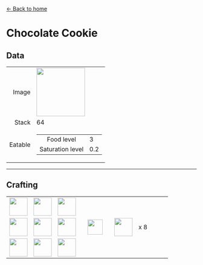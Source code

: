 [← Back to home](../)
# Chocolate Cookie

## Data
<table>
    <tr><td align="end">Image</td><td><img src="https://i.imgur.com/kKV6nDy.png" width="128"/></td></tr>
    <tr><td align="end">Stack</td><td>64</td></tr>
    <tr>
        <td align="end">Eatable</td>
        <td>
            <table>
                <tr><td align="center">Food level</td><td align="start">3</td></tr>
                <tr><td align="center">Saturation level</td><td align="start">0.2</td></tr>
            </table>
        </td>
    </tr>
</table>

---

## Crafting
<table>
    <tr><td><img src="https://i.imgur.com/SlRO2xn.png" width="48"/></td><td><img src="https://i.imgur.com/SlRO2xn.png" width="48"/></td><td><img src="https://i.imgur.com/SlRO2xn.png" width="48"/></td><td colspan="3"></td></tr>
    <tr><td><img src="https://i.imgur.com/SlRO2xn.png" width="48"/></td><td><img src="https://i.imgur.com/j8F7WrL.png" width="48"/></td><td><img src="https://i.imgur.com/SlRO2xn.png" width="48"/></td><td width="70" align="center"><img src="https://i.imgur.com/VE0KqIE.png" width="40"/></td><td><img src="https://i.imgur.com/kKV6nDy.png" width="48"/></td><td width="70">x 8</td></tr>
    <tr><td><img src="https://i.imgur.com/SlRO2xn.png" width="48"/></td><td><img src="https://i.imgur.com/SlRO2xn.png" width="48"/></td><td><img src="https://i.imgur.com/SlRO2xn.png" width="48"/></td><td colspan="3"></td></tr>
</table>
